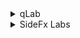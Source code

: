 <details>
	<summary>qLab</summary>
      - test
      - test
      - test
      - test

</details>
<details>
	<summary>SideFx Labs</summary>
      - test
      - test
      - test
      - test
      - test
      - test
      - test
      - test
      - test
      - test
      - test
      - test
      - test
      - test
      - test
      - test
      - test
      - test
      - test
      - test
      - test
      - test
      - test
      - test
      - test
      - test
      - test
      - test
      - test
      - test
      - test
      - test
      - test
      - test
      - test
      - test
      - test
      - test
      - test
      - test
      - test
      - test
      - test
      - test
      - test
      - test
      - test
      - test
      - test
      - test
      - test
      - test
      - test
      - test
      - test
      - test
      - test
      - test
      - test
      - test
      - test
      - test
      - test
      - test
      - test
      - test
      - test
      - test
      - test
      - test
      - test
      - test
      - test
      - test
      - test
      - test
      - test
      - test
      - test
      - test
      - test
      - test
      - test
      - test
      - test
      - test
      - test
      - test
      - test
      - test
      - test
      - test
      - test
      - test
      - test
      - test
      - test
      - test
      - test
      - test
      - test
      - test
      - test
      - test
      - test
      - test
      - test
      - test
      - test
      - test
      - test
      - test
      - test
      - test
      - test
      - test
      - test
      - test
      - test
      - test
      - test
      - test
      - test
      - test
      - test
      - test
      - test
      - test
      - test
      - test
      - test
      - test
      - test
      - test
      - test
      - test
      - test
      - test
      - test
      - test
      - test
      - test
      - test
      - test
      - test
      - test
      - test
      - test
      - test
      - test
      - test
      - test
      - test
      - test
      - test
      - test
      - test
      - test
      - test
      - test
      - test
      - test
      - test
      - test
      - test
      - test
      - test
      - test
      - test
      - test
      - test
      - test
      - test
      - test
      - test
      - test
      - test
      - test
      - test
      - test
      - test
      - test
      - test
      - test
      - test
      - test
      - test
      - test
      - test
      - test
      - test
      - test
      - test
      - test
      - test
      - test
      - test
      - test
      - test
      - test
      - test
      - test
      - test
      - test
      - test
      - test
      - test
      - test
      - test
      - test
      - test
      - test
      - test
      - test
      - test
      - test
      - test
      - test
      - test
      - test
      - test
      - test
      - test
      - test
      - test
      - test
      - test
      - test
      - test
      - test
      - test
      - test
      - test
      - test
      - test
      - test
      - test
      - test
      - test
      - test
      - test
      - test
      - test
      - test
      - test
      - test
      - test
      - test
      - test
      - test
      - test
      - test
      - test
      - test
      - test
      - test
      - test
      - test
      - test
      - test
      - test
      - test
      - test
      - test
      - test
      - test
      - test
      - test
      - test
      - test
      - test
      - test
      - test
      - test
      - test
      - test
      - test
      - test
      - test
      - test
      - test
      - test
      - test
      - test
      - test
      - test
      - test
      - test
      - test
      - test
      - test
      - test
      - test
      - test
      - test
      - test
      - test
      - test
      - test
      - test
      - test
      - test
      - test
      - test
      - test

</details>